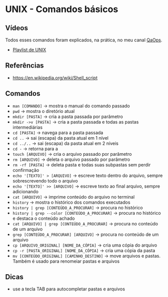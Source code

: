 # UNIX - Comandos básicos

## Vídeos

Todos esses comandos foram explicados, na prática, no meu canal [QaOps](http://videos.qa-ops.com/youtube
). 

* [Playlist de UNIX](https://www.youtube.com/playlist?list=PLhJTa4U57yUsKBcqWbGaAQ7QpcgzKakVe)

## Referências

* https://en.wikipedia.org/wiki/Shell_script

## Comandos

* `man [COMANDO]` -> mostra o manual do comando passado
* `pwd` -> mostra o diretório atual
* `mkdir [PASTA]` -> cria a pasta passada por parâmetro
* `mkdir ->v [PASTA]` -> cria a pasta passada e todas as pastas intermediárias
* `cd [PASTA]` -> navega para a pasta passada 
* `cd ..` -> sai (escapa) da pasta atual em 1 nível
* `cd ../..` -> sai (escapa) da pasta atual em 2 níveis
* `cd -` -> retorna para a 
* `touch [ARQUIVO]` -> cria o arquivo passado por parâmetro
* `rm [ARQUIVO]` -> deleta o arquivo passado por parâmetro
* `rm -rf [PASTA]` -> deleta pasta e todas suas subpastas sem perdir confirmação
* `echo '[TEXTO]' > [ARQUIVO]` -> escreve texto dentro do arquivo, sempre sobrescrevendo todo o arquivo 
* `echo '[TEXTO]' >> [ARQUIVO]` -> escreve texto ao final arquivo, sempre adicionando
* `cat [ARQUIVO]` -> imprime conteúdo do arquivo no terminal
* `history` -> mostra o histórico dos comandos executados
* `history | grep [CONTEÚDO_A_PROCURAR]` -> procura no histórico 
* `history | grep --color [CONTEÚDO_A_PROCURAR]` -> procura no histórico e destaca o conteúdo achado
* `cat [ARQUIVO] | grep [CONTEÚDO_A_PROCURAR]` -> procura no conteúdo de um arquivo 
* `grep [CONTEÚDO_A_PROCURAR] [ARQUIVO]` -> procura no conteúdo de um arquivo
* `cp [ARQUIVO_ORIGINAL] [NOME_DA_CÓPIA]` -> cria uma cópia do arquivo
* `cp -r [PASTA_ORIGINAL] [NOME_DA_CÓPIA]` -> cria uma cópia da pasta
* `mv [CONTEÚDO_ORIGINAL] [CAMINHO_DESTINO]` -> move arquivos e pastas. Também é usado para renomeiar pastas e arquivos

## Dicas

* use a tecla TAB para autocompletar pastas e arquivos